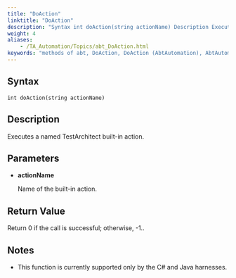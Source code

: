 ```yaml
--- 
title: "DoAction"
linktitle: "DoAction"
description: "Syntax int doAction(string actionName) Description Executes a named TestArchitect built-in action. Parameters actionName Name of the built-in action. Return Value Return 0 if the call is successful; ..."
weight: 4
aliases: 
    - /TA_Automation/Topics/abt_DoAction.html
keywords: "methods of abt, DoAction, DoAction (AbtAutomation), AbtAutomation, doaction, abtautomation doaction, execute TA built-in action"
---
```


## Syntax  

`int doAction(string actionName)`

## Description  

Executes a named TestArchitect built-in action.

## Parameters  

-   **actionName**

    Name of the built-in action.


## Return Value  

Return 0 if the call is successful; otherwise, -1..

## Notes

-   This function is currently supported only by the C\# and Java harnesses.




